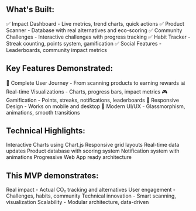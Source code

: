 ## What's Built:
✅ Impact Dashboard - Live metrics, trend charts, quick actions
✅ Product Scanner - Database with real alternatives and eco-scoring
✅ Community Challenges - Interactive challenges with progress tracking
✅ Habit Tracker - Streak counting, points system, gamification
✅ Social Features - Leaderboards, community impact metrics
## Key Features Demonstrated:
🎯 Complete User Journey - From scanning products to earning rewards
📊 Real-time Visualizations - Charts, progress bars, impact metrics
🎮 Gamification - Points, streaks, notifications, leaderboards
📱 Responsive Design - Works on mobile and desktop
🌟 Modern UI/UX - Glassmorphism, animations, smooth transitions
## Technical Highlights:

Interactive Charts using Chart.js
Responsive grid layouts
Real-time data updates
Product database with scoring system
Notification system with animations
Progressive Web App ready architecture
## This MVP demonstrates:

Real impact - Actual CO₂ tracking and alternatives
User engagement - Challenges, habits, community
Technical innovation - Smart scanning, visualization
Scalability - Modular architecture, data-driven